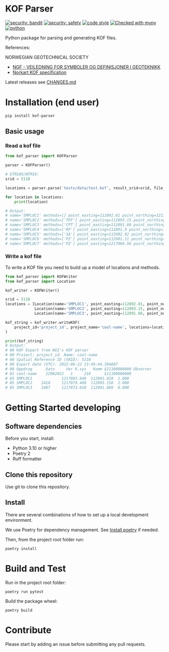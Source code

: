 # KOF Parser

[![security: bandit](https://img.shields.io/badge/security-bandit-yellow.svg)](https://github.com/PyCQA/bandit)
[![security: safety](https://img.shields.io/badge/security-safety-yellow.svg)](https://github.com/pyupio/safety)
[![code style](https://img.shields.io/badge/style-ruff-41B5BE)](https://github.com/astral-sh/ruff)
[![Checked with mypy](http://www.mypy-lang.org/static/mypy_badge.svg)](http://mypy-lang.org/)
[![python](https://img.shields.io/badge/Python-3.12-3776AB.svg?style=flat&logo=python&logoColor=white)](https://www.python.org)


Python package for parsing and generating KOF files.

References:

NORWEGIAN GEOTECHNICAL SOCIETY
- [NGF - VEILEDNING FOR
SYMBOLER OG DEFINISJONER I GEOTEKNIKK](http://ngf.no/wp-content/uploads/2015/03/2_NGF-ny-melding-2-endelig-utgave-2011-12-04-med-topp-og-bunntekst-Alt-3.pdf)
- [Norkart KOF specification](http://www.anleggsdata.no/wp-content/uploads/2018/04/KOF-BESKRIVELSE-Oppdatert2005.pdf)

Latest releases see [CHANGES.md](https://github.com/norwegian-geotechnical-institute/kof-parser/blob/main/CHANGES.md)

# Installation (end user) 

```bash
pip install kof-parser
```

## Basic usage

### Read a kof file

```python
from kof_parser import KOFParser

parser = KOFParser()

# ETRS89/NTM10:
srid = 5110

locations = parser.parse('tests/data/test.kof', result_srid=srid, file_srid=srid)

for location in locations:
    print(location)

# Output:
# name='SMPLOC1' methods=[] point_easting=112892.81 point_northing=1217083.64 point_z=1.0 srid=5110
# name='SMPLOC2' methods=['TOT'] point_easting=112893.15 point_northing=1217079.46 point_z=2.0 srid=5110
# name='SMPLOC3' methods=['CPT'] point_easting=112891.88 point_northing=1217073.01 point_z=0.0 srid=5110
# name='SMPLOC4' methods=['RP'] point_easting=112891.9 point_northing=1217067.54 point_z=0.0 srid=5110
# name='SMPLOC5' methods=['SA'] point_easting=112902.92 point_northing=1217074.73 point_z=0.0 srid=5110
# name='SMPLOC6' methods=['PZ'] point_easting=112901.11 point_northing=1217069.56 point_z=0.0 srid=5110
# name='SMPLOC7' methods=['PZ'] point_easting=1217069.56 point_northing=112901.11 point_z=0.0 srid=5110

```

### Write a kof file

To write a KOF file you need to build up a model of locations and methods.

```python
from kof_parser import KOFWriter
from kof_parser import Location

kof_writer = KOFWriter()

srid = 5110
locations = [Location(name='SMPLOC1', point_easting=112892.81, point_northing=1217083.64, point_z=1.0),
             Location(name='SMPLOC2', point_easting=112893.15, point_northing=1217079.46, point_z=2.0, methods=['TOT']),
             Location(name='SMPLOC3', point_easting=112891.88, point_northing=1217073.01, point_z=0.0, methods=['CPT'])]

kof_string = kof_writer.writeKOF(
    project_id='project_id', project_name='cool-name', locations=locations, srid=srid
)

print(kof_string)
# Output:
# 00 KOF Export from NGI's KOF parser
# 00 Project: project_id. Name: cool-name
# 00 Spatial Reference ID (SRID): 5110
# 00 Export date (UTC): 2022-08-22 13:49:44.394607
# 00 Oppdrag      Dato     Ver K.sys   Komm $21100000000 Observer    
# 01 cool-name    22082022   1     210      $11100000000             
# 05 SMPLOC1             1217083.640  112892.810  1.000                
# 05 SMPLOC2    2418     1217079.460  112893.150  2.000                
# 05 SMPLOC3    2407     1217073.010  112891.880  0.000                
```

# Getting Started developing

## Software dependencies

Before you start, install:

   - Python 3.10 or higher
   - Poetry 2
   - Ruff formatter
   
## Clone this repository

Use git to clone this repository.

## Install

There are several combinations of how to set up a local development environment.

We use Poetry for dependency management. See [Install poetry](https://python-poetry.org/docs/) if needed.

Then, from the project root folder run:

    poetry install


# Build and Test

Run in the project root folder: 

    poetry run pytest 

Build the package wheel: 

    poetry build

# Contribute

Please start by adding an issue before submitting any pull requests.
